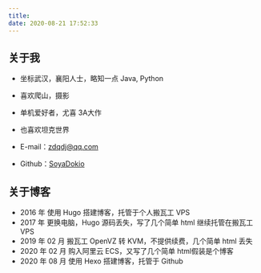 ```yaml
---
title:
date: 2020-08-21 17:52:33
---
```


## 关于我

* 坐标武汉，襄阳人士，略知一点 Java, Python
* 喜欢爬山，摄影
* 单机爱好者，尤喜 3A大作
* 也喜欢坦克世界


* E-mail：[zdqdj@qq.com](mailto://zdqdj@qq.com)
* Github：[SoyaDokio](https://github.com/SoyaDokio)

## 关于博客

* 2016 年 使用 Hugo 搭建博客，托管于个人搬瓦工 VPS
* 2017 年 更换电脑，Hugo 源码丢失，写了几个简单 html 继续托管在搬瓦工 VPS
* 2019 年 02 月 搬瓦工 OpenVZ 转 KVM，不提供续费，几个简单 html 丢失
* 2020 年 02 月 购入阿里云 ECS，又写了几个简单 html假装是个博客
* 2020 年 08 月 使用 Hexo 搭建博客，托管于 Github
